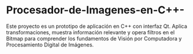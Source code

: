 # Procesador-de-Imagenes-en-C++-
Este proyecto es un prototipo de aplicación en C++ con interfaz Qt. 
Aplica transformaciones, muestra información relevante y opera filtros en el Bitmap para comprender los fundamentos de Visión por Computadora y Procesamiento Dígital de Imágenes. 
